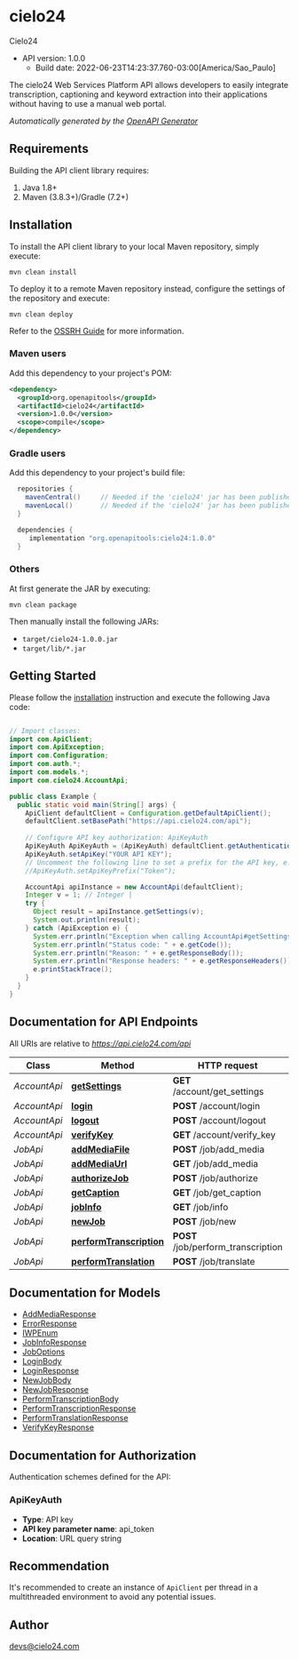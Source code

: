 # cielo24

Cielo24
- API version: 1.0.0
  - Build date: 2022-06-23T14:23:37.760-03:00[America/Sao_Paulo]

The cielo24 Web Services Platform API allows developers to easily integrate transcription, captioning and keyword extraction into their applications without having to use a manual web portal.


*Automatically generated by the [OpenAPI Generator](https://openapi-generator.tech)*


## Requirements

Building the API client library requires:
1. Java 1.8+
2. Maven (3.8.3+)/Gradle (7.2+)

## Installation

To install the API client library to your local Maven repository, simply execute:

```shell
mvn clean install
```

To deploy it to a remote Maven repository instead, configure the settings of the repository and execute:

```shell
mvn clean deploy
```

Refer to the [OSSRH Guide](http://central.sonatype.org/pages/ossrh-guide.html) for more information.

### Maven users

Add this dependency to your project's POM:

```xml
<dependency>
  <groupId>org.openapitools</groupId>
  <artifactId>cielo24</artifactId>
  <version>1.0.0</version>
  <scope>compile</scope>
</dependency>
```

### Gradle users

Add this dependency to your project's build file:

```groovy
  repositories {
    mavenCentral()     // Needed if the 'cielo24' jar has been published to maven central.
    mavenLocal()       // Needed if the 'cielo24' jar has been published to the local maven repo.
  }

  dependencies {
     implementation "org.openapitools:cielo24:1.0.0"
  }
```

### Others

At first generate the JAR by executing:

```shell
mvn clean package
```

Then manually install the following JARs:

* `target/cielo24-1.0.0.jar`
* `target/lib/*.jar`

## Getting Started

Please follow the [installation](#installation) instruction and execute the following Java code:

```java

// Import classes:
import com.ApiClient;
import com.ApiException;
import com.Configuration;
import com.auth.*;
import com.models.*;
import com.cielo24.AccountApi;

public class Example {
  public static void main(String[] args) {
    ApiClient defaultClient = Configuration.getDefaultApiClient();
    defaultClient.setBasePath("https://api.cielo24.com/api");
    
    // Configure API key authorization: ApiKeyAuth
    ApiKeyAuth ApiKeyAuth = (ApiKeyAuth) defaultClient.getAuthentication("ApiKeyAuth");
    ApiKeyAuth.setApiKey("YOUR API KEY");
    // Uncomment the following line to set a prefix for the API key, e.g. "Token" (defaults to null)
    //ApiKeyAuth.setApiKeyPrefix("Token");

    AccountApi apiInstance = new AccountApi(defaultClient);
    Integer v = 1; // Integer | 
    try {
      Object result = apiInstance.getSettings(v);
      System.out.println(result);
    } catch (ApiException e) {
      System.err.println("Exception when calling AccountApi#getSettings");
      System.err.println("Status code: " + e.getCode());
      System.err.println("Reason: " + e.getResponseBody());
      System.err.println("Response headers: " + e.getResponseHeaders());
      e.printStackTrace();
    }
  }
}

```

## Documentation for API Endpoints

All URIs are relative to *https://api.cielo24.com/api*

Class | Method | HTTP request | Description
------------ | ------------- | ------------- | -------------
*AccountApi* | [**getSettings**](docs/AccountApi.md#getSettings) | **GET** /account/get_settings | 
*AccountApi* | [**login**](docs/AccountApi.md#login) | **POST** /account/login | 
*AccountApi* | [**logout**](docs/AccountApi.md#logout) | **POST** /account/logout | 
*AccountApi* | [**verifyKey**](docs/AccountApi.md#verifyKey) | **GET** /account/verify_key | 
*JobApi* | [**addMediaFile**](docs/JobApi.md#addMediaFile) | **POST** /job/add_media | 
*JobApi* | [**addMediaUrl**](docs/JobApi.md#addMediaUrl) | **GET** /job/add_media | 
*JobApi* | [**authorizeJob**](docs/JobApi.md#authorizeJob) | **POST** /job/authorize | 
*JobApi* | [**getCaption**](docs/JobApi.md#getCaption) | **GET** /job/get_caption | 
*JobApi* | [**jobInfo**](docs/JobApi.md#jobInfo) | **GET** /job/info | 
*JobApi* | [**newJob**](docs/JobApi.md#newJob) | **POST** /job/new | 
*JobApi* | [**performTranscription**](docs/JobApi.md#performTranscription) | **POST** /job/perform_transcription | 
*JobApi* | [**performTranslation**](docs/JobApi.md#performTranslation) | **POST** /job/translate | 


## Documentation for Models

 - [AddMediaResponse](docs/AddMediaResponse.md)
 - [ErrorResponse](docs/ErrorResponse.md)
 - [IWPEnum](docs/IWPEnum.md)
 - [JobInfoResponse](docs/JobInfoResponse.md)
 - [JobOptions](docs/JobOptions.md)
 - [LoginBody](docs/LoginBody.md)
 - [LoginResponse](docs/LoginResponse.md)
 - [NewJobBody](docs/NewJobBody.md)
 - [NewJobResponse](docs/NewJobResponse.md)
 - [PerformTranscriptionBody](docs/PerformTranscriptionBody.md)
 - [PerformTranscriptionResponse](docs/PerformTranscriptionResponse.md)
 - [PerformTranslationResponse](docs/PerformTranslationResponse.md)
 - [VerifyKeyResponse](docs/VerifyKeyResponse.md)


## Documentation for Authorization

Authentication schemes defined for the API:
### ApiKeyAuth

- **Type**: API key
- **API key parameter name**: api_token
- **Location**: URL query string


## Recommendation

It's recommended to create an instance of `ApiClient` per thread in a multithreaded environment to avoid any potential issues.

## Author

devs@cielo24.com

